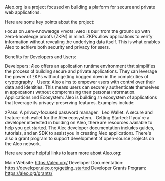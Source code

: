 Aleo.org is a project focused on building a platform for secure and private web applications.

 Here are some key points about the project:   

Focus on Zero-Knowledge Proofs: Aleo is built from the ground up with zero-knowledge proofs (ZKPs) in mind. ZKPs allow applications to verify information without revealing the underlying data itself. This is what enables Aleo to achieve both security and privacy for users.   

Benefits for Developers and Users:

Developers: Aleo offers an application runtime environment that simplifies the process of building secure and private applications. They can leverage the power of ZKPs without getting bogged down in the complexities of cryptography.   
Users: Aleo aims to empower users with control over their data and identities. This means users can securely authenticate themselves in applications without compromising their personal information.   
Applications and Ecosystem: Aleo is building an ecosystem of applications that leverage its privacy-preserving features. Examples include:

zPass: A privacy-focused password manager.   
Leo Wallet: A secure and feature-rich wallet for the Aleo ecosystem.   
Getting Started: If you're a developer interested in building on Aleo, there are resources available to help you get started.  The Aleo developer documentation includes guides, tutorials, and an SDK to assist you in creating Aleo applications.  There's also a grant program to support development of open-source projects on the Aleo network.   

Here are some helpful links to learn more about Aleo.org:

Main Website: https://aleo.org/
Developer Documentation: https://developer.aleo.org/getting_started
Developer Grants Program: https://aleo.org/grants/
